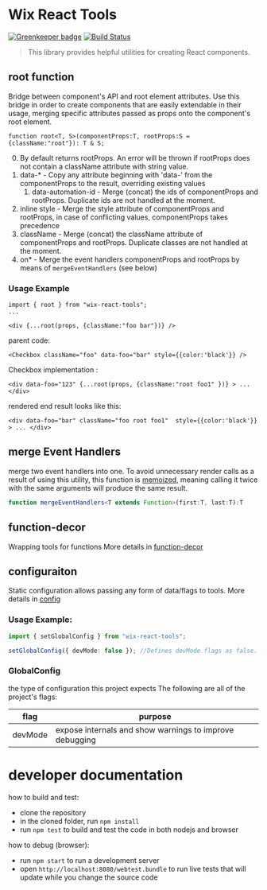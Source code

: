 # Wix React Tools

 [![Greenkeeper badge](https://badges.greenkeeper.io/wix/wix-react-tools.svg)](https://greenkeeper.io/)
 [![Build Status](https://travis-ci.org/wix/wix-react-tools.svg?branch=master)](https://travis-ci.org/wix/wix-react-tools)

> This library provides helpful utilities for creating React components.

## root function
Bridge between component's API and root element attributes.
Use this bridge in order to create components that are easily extendable in their usage, merging specific attributes passed as props onto the component's root element.

```tsx
function root<T, S>(componentProps:T, rootProps:S = {className:"root"}): T & S;
```

0. By default returns rootProps. An error will be thrown if rootProps does not contain a className attribute with string value.
1. data-* - Copy any attribute beginning with 'data-' from the componentProps to the result, overriding existing values
   1. data-automation-id - Merge (concat) the ids of componentProps and rootProps. Duplicate ids are not handled at the moment.
2. inline style - Merge the style attribute of componentProps and rootProps, in case of conflicting values, componentProps takes precedence
3. className - Merge (concat) the className attribute of componentProps and rootProps. Duplicate classes are not handled at the moment.
4. on* - Merge the event handlers componentProps and rootProps by means of `mergeEventHandlers` (see below)

### Usage Example
```tsx
import { root } from "wix-react-tools";
...

<div {...root(props, {className:"foo bar"})} />
```

parent code:
```tsx
<Checkbox className="foo" data-foo="bar" style={{color:'black'}} />
```

Checkbox implementation :
```tsx
<div data-foo="123" {...root(props, {className:"root foo1" })} > ... </div>
```

rendered end result looks like this:
```tsx
<div data-foo="bar" className="foo root foo1"  style={{color:'black'}} > ... </div>
```

## merge Event Handlers
merge two event handlers into one. 
To avoid unnecessary render calls as a result of using this utility, this function is [memoized](https://en.wikipedia.org/wiki/Memoization), meaning calling it twice with the same arguments will produce the same result.
```ts
function mergeEventHandlers<T extends Function>(first:T, last:T):T
```
## function-decor
Wrapping tools for functions
More details in [function-decor](./docs/function-decor.md)


## configuraiton
Static configuration allows passing any form of data/flags to tools.
More details in [config](./docs/core/config.md)

### Usage Example:

```ts
import { setGlobalConfig } from "wix-react-tools";

setGlobalConfig({ devMode: false }); //Defines devMode flags as false.  
```

### GlobalConfig
the type of configuration this project expects
The following are all of the project's flags: 

| flag    	| purpose                                                       	|
|---------	|---------------------------------------------------------------	|
| devMode 	| expose internals and show warnings to improve debugging 	|


# developer documentation
how to build and test:
 - clone the repository
 - in the cloned folder, run `npm install`
 - run `npm test` to build and test the code in both nodejs and browser

how to debug (browser):
 - run `npm start` to run a development server
 - open `http://localhost:8080/webtest.bundle` to run live tests that will update while you change the source code



